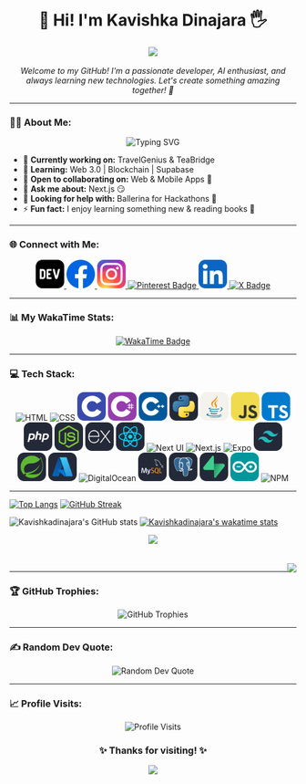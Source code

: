 <!-- README.md -->

<h1 align="center">💫 Hi! I'm Kavishka Dinajara 🖐️</h1>

<p align="center">
  <img src="https://media.giphy.com/media/hvRJCLFzcasrR4ia7z/giphy.gif" width="50">
</p>

<p align="center">
  <em>Welcome to my GitHub! I'm a passionate developer, AI enthusiast, and always learning new technologies. Let's create something amazing together! 🚀</em>
</p>

---

### 👨‍💻 About Me:

<p align="center">
  <img src="https://readme-typing-svg.demolab.com?font=Fira+Code&duration=4000&pause=1000&color=F75C7E&width=435&lines=🔭+Currently+working+on:+TravelGenius;🔭+Currently+working+on:+TeaBridge;🌱+Learning:+web+3.0;🌱+Learning:+blockchain;🌱+Learning:+supabase+|+expo;👯+Web+%26+Mobile+Apps;⚡+Fun+fact:+reading+books" alt="Typing SVG"/>
</p>

<ul>
  <li>🔭 <strong>Currently working on:</strong> TravelGenius & TeaBridge</li>
  <li>🌱 <strong>Learning:</strong> Web 3.0 | Blockchain | Supabase</li>
  <li>👯 <strong>Open to collaborating on:</strong> Web & Mobile Apps 🐼</li>
  <li>🫡 <strong>Ask me about:</strong> Next.js 😏</li>
  <li>🤝 <strong>Looking for help with:</strong> Ballerina for Hackathons 🥶</li>
  <li>⚡ <strong>Fun fact:</strong> I enjoy learning something new & reading books 💚</li>
</ul>

---

### 🌐 Connect with Me:
<p align="center">
  <a href="https://dev.to/kavishka_dinajara_88" target="_blank">
    <img src="https://github.com/tandpfun/skill-icons/blob/main/icons/DevTo-Dark.svg" width="50" alt="Dev.to Badge"/>
  </a>
  <a href="https://facebook.com/kavishka.dinajara" target="_blank">
    <img src="https://github.com/CLorant/readme-social-icons/blob/main/large/colored/facebook.svg" width="50" alt="Facebook Badge"/>
  </a>
  <a href="https://instagram.com/kavishka_dinajara" target="_blank">
    <img src="https://github.com/tandpfun/skill-icons/blob/main/icons/Instagram.svg" width="50" alt="Instagram Badge"/>
  </a>
  <a href="https://pinterest.com/kavishkadinajara" target="_blank">
    <img src="https://github.com/gauravghongde/social-icons/blob/master/SVG/Color/Pinterest.svg" width="50" alt="Pinterest Badge"/>
  </a>
  <a href="https://linkedin.com/in/kavishka-dinajara-502b011b3" target="_blank">
    <img src="https://github.com/tandpfun/skill-icons/blob/main/icons/LinkedIn.svg" width="50" alt="LinkedIn Badge"/>
  </a>
  <a href="https://x.com/dinajara44888" target="_blank">
    <img src="https://github.com/gauravghongde/social-icons/blob/master/PNG/Color/Twitter.png" width="50" alt="X Badge"/>
  </a>
</p>

---

### 📊 My WakaTime Stats:
<p align="center">
  <a href="https://wakatime.com/@kavishkadinjara" target="_blank">
    <img src="https://wakatime.com/badge/user/2fd19a86-8f34-4042-a5fc-5a759b0e87cc.svg" alt="WakaTime Badge"/>
  </a>
</p>


---

### 💻 Tech Stack:
<p align="center">
  <img src="https://user-images.githubusercontent.com/25181517/192158954-f88b5814-d510-4564-b285-dff7d6400dad.png" style="width:50px" alt="HTML"/>
  <img src="https://user-images.githubusercontent.com/25181517/183898674-75a4a1b1-f960-4ea9-abcb-637170a00a75.png" style="width:50px" alt="CSS"/>
  <img src="https://github.com/tandpfun/skill-icons/blob/main/icons/C.svg" style="width:50px" alt="C"/>
  <img src="https://github.com/tandpfun/skill-icons/blob/main/icons/CS.svg" style="width:50px" alt="C#"/>
  <img src="https://github.com/tandpfun/skill-icons/blob/main/icons/CPP.svg" style="width:50px" alt="C++"/>
  <img src="https://github.com/tandpfun/skill-icons/blob/main/icons/Python-Dark.svg" style="width:50px" alt="Python"/>
  <img src="https://github.com/tandpfun/skill-icons/blob/main/icons/Java-Light.svg" style="width:50px" alt="Java"/>
  <img src="https://github.com/tandpfun/skill-icons/blob/main/icons/JavaScript.svg" style="width:50px" alt="JavaScript"/>
  <img src="https://github.com/tandpfun/skill-icons/blob/main/icons/TypeScript.svg" style="width:50px" alt="TypeScript"/>
  <img src="https://github.com/tandpfun/skill-icons/blob/main/icons/PHP-Dark.svg" style="width:50px" alt="PHP"/>
  <img src="https://github.com/tandpfun/skill-icons/blob/main/icons/NodeJS-Dark.svg" style="width:50px" alt="Node.js"/>
  <img src="https://github.com/tandpfun/skill-icons/blob/main/icons/ExpressJS-Dark.svg" style="width:50px" alt="Express.js"/>
  <img src="https://github.com/tandpfun/skill-icons/blob/main/icons/React-Dark.svg" style="width:50px" alt="React"/>
  <img src="https://github.com/user-attachments/assets/9027732b-de8c-4c4b-a065-235e15e33e5e" style="width:50px" alt="Next UI"/>
  <img src="https://github.com/marwin1991/profile-technology-icons/assets/136815194/5f8c622c-c217-4649-b0a9-7e0ee24bd704" style="width:50px" alt="Next.js"/>
  <img src="https://img.icons8.com/?size=100&id=hmieDPifBlBM&format=png&color=000000" style="width:50px" alt="Expo"/>
  <img src="https://github.com/tandpfun/skill-icons/blob/main/icons/TailwindCSS-Dark.svg" style="width:50px" alt="Tailwind CSS"/>
<!--   <img src="https://img.shields.io/badge/Firebase-%23FFCA28.svg?style=for-the-badge&logo=firebase&logoColor=white" alt="Firebase"/> -->
  <img src="https://github.com/tandpfun/skill-icons/blob/main/icons/Spring-Dark.svg" style="width:50px" alt="Spring"/>
  <img src="https://github.com/tandpfun/skill-icons/blob/main/icons/Azure-Dark.svg" style="width:50px" alt="Azure"/>
  <img src="https://github.com/user-attachments/assets/f3bee16b-3609-489f-9445-d08c0a52468b" style="width:50px" alt="DigitalOcean"/>
<!--   <img src="https://img.shields.io/badge/Oracle-%23F80000.svg?style=for-the-badge&logo=oracle&logoColor=white" alt="Oracle"/> -->
  <img src="https://github.com/tandpfun/skill-icons/blob/main/icons/MySQL-Dark.svg" style="width:50px" alt="MySQL"/>
  <img src="https://github.com/tandpfun/skill-icons/blob/main/icons/PostgreSQL-Dark.svg" style="width:50px" alt="PostgreSQL"/>
  <img src="https://github.com/tandpfun/skill-icons/blob/main/icons/Supabase-Dark.svg" style="width:50px" alt="Supabase"/>
  <img src="https://github.com/tandpfun/skill-icons/blob/main/icons/Arduino.svg" style="width:50px" alt="Arduino"/>
  <img src="https://github.com/tandpfun/skill-icons/blob/main/icons/Npm-Dark.svg" style="width:50px" alt="NPM"/> 
<!--   <img src="https://img.shields.io/badge/FastAPI-%23005571.svg?style=for-the-badge&logo=fastapi&logoColor=white" alt="FastAPI"/> -->
<!--   <img src="https://img.shields.io/badge/React_Router-%23CA4245.svg?style=for-the-badge&logo=react-router&logoColor=white" alt="React Router"/> -->
<!--   <img src="https://img.shields.io/badge/Pandas-%23150458.svg?style=for-the-badge&logo=pandas&logoColor=white" alt="Pandas"/> -->
<!--   <img src="https://img.shields.io/badge/NumPy-%23013243.svg?style=for-the-badge&logo=numpy&logoColor=white" alt="NumPy"/> -->
<!--   <img src="https://img.shields.io/badge/Scikit_Learn-%23F7931E.svg?style=for-the-badge&logo=scikit-learn&logoColor=white" alt="Scikit-learn"/> -->
</p>

---

 [![Top Langs](https://github-readme-stats.vercel.app/api/top-langs/?username=kavishkadinajara&show_icons=true&langs_count=10&locale=en&layout=compact&theme=synthwave)](https://github.com/kavishkadinajara)  [![GitHub Streak](https://github-readme-streak-stats.herokuapp.com?user=kavishkadinajara&theme=synthwave&hide_border=true&mode=weekly)](https://git.io/streak-stats)

![Kavishkadinajara's GitHub stats](https://github-readme-stats.vercel.app/api?username=kavishkadinajara&count_private=true&show_icons=true&locale=en&theme=synthwave)
[![Kavishkadinajara's wakatime stats](https://github-readme-stats.vercel.app/api/wakatime?username=kavishkadinajara&hide=Other&theme=synthwave&hide_progress=true&custom_title=@kavishkadinajara%27s%20Wakatime%20Stats)](https://wakatime.com/@kavishkadinjara)
<p align="center">
<img src="https://wakatime.com/badge/user/2fd19a86-8f34-4042-a5fc-5a759b0e87cc.svg" />
</p>

<br>
<img align="right" src="https://img.shields.io/github/last-commit/kavishkadinajara/kavishkadinajara?style=plastic" />

---

### 🏆 GitHub Trophies:
<p align="center">
  <img src="https://github-profile-trophy.vercel.app/?username=kavishkadinajara&theme=radical&no-frame=true&no-bg=true&margin-w=4" alt="GitHub Trophies"/>
</p>

---

### ✍️ Random Dev Quote:
<p align="center">
  <img src="https://quotes-github-readme.vercel.app/api?type=horizontal&theme=radical" alt="Random Dev Quote"/>
</p>

---

### 📈 Profile Visits:
<p align="center">
  <img src="https://visitcount.itsvg.in/api?id=kavishkadinajara&icon=0&color=0" alt="Profile Visits"/>
</p>

<h3 align="center">✨ Thanks for visiting! ✨</h3>

<p align="center">
  <img src="https://media.giphy.com/media/3o7aD7aNKUHyqLylqo/giphy.gif" width="200px"/>
</p>

<!-- Proudly created with GPRM ( https://gprm.itsvg.in ) -->
